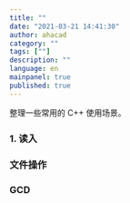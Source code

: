 ```yaml
---
title: ""
date: "2021-03-21 14:41:30"
author: ahacad
category: ""
tags: [""]
description: ""
language: en
mainpanel: true
published: true
---
```


整理一些常用的 C++ 使用场景。

### 1. 读入

### 文件操作

### GCD
